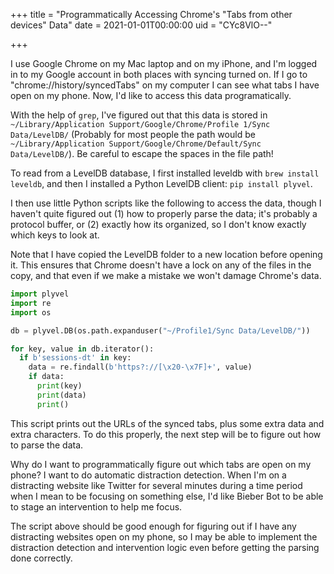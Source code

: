 +++
title = "Programmatically Accessing Chrome's "Tabs from other devices" Data"
date = 2021-01-01T00:00:00
uid = "CYc8VlO--"

+++

I use Google Chrome on my Mac laptop and on my iPhone, and I'm logged in to my Google account in both places with syncing turned on. If I go to "chrome://history/syncedTabs" on my computer I can see what tabs I have open on my phone. Now, I'd like to access this data programatically.

With the help of `grep`, I've figured out that this data is stored in `~/Library/Application Support/Google/Chrome/Profile 1/Sync Data/LevelDB/` (Probably for most people the path would be `~/Library/Application Support/Google/Chrome/Default/Sync Data/LevelDB/`). Be careful to escape the spaces in the file path!

To read from a LevelDB database, I first installed leveldb with `brew install leveldb`, and then I installed a Python LevelDB client: `pip install plyvel`.

I then use little Python scripts like the following to access the data, though I haven't quite figured out (1) how to properly parse the data; it's probably a protocol buffer, or (2) exactly how its organized, so I don't know exactly which keys to look at.

Note that I have copied the LevelDB folder to a new location before opening it. This ensures that Chrome doesn't have a lock on any of the files in the copy, and that even if we make a mistake we won't damage Chrome's data.

```python
import plyvel
import re
import os

db = plyvel.DB(os.path.expanduser("~/Profile1/Sync Data/LevelDB/"))

for key, value in db.iterator():
  if b'sessions-dt' in key:
    data = re.findall(b'https?://[\x20-\x7F]+', value)
    if data:
      print(key)
      print(data)
      print()

```

This script prints out the URLs of the synced tabs, plus some extra data and extra characters. To do this properly, the next step will be to figure out how to parse the data.

Why do I want to programmatically figure out which tabs are open on my phone? I want to do automatic distraction detection. When I'm on a distracting website like Twitter for several minutes during a time period when I mean to be focusing on something else, I'd like Bieber Bot to be able to stage an intervention to help me focus.

The script above should be good enough for figuring out if I have any distracting websites open on my phone, so I may be able to implement the distraction detection and intervention logic even before getting the parsing done correctly.
